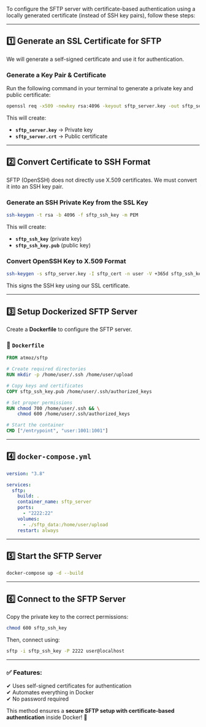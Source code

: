 To configure the SFTP server with certificate-based authentication using a locally generated certificate (instead of SSH key pairs), follow these steps:

---

## **1️⃣ Generate an SSL Certificate for SFTP**
We will generate a self-signed certificate and use it for authentication.

### **Generate a Key Pair & Certificate**
Run the following command in your terminal to generate a private key and public certificate:
```sh
openssl req -x509 -newkey rsa:4096 -keyout sftp_server.key -out sftp_server.crt -days 365 -nodes
```
This will create:
- **`sftp_server.key`** → Private key
- **`sftp_server.crt`** → Public certificate

---

## **2️⃣ Convert Certificate to SSH Format**
SFTP (OpenSSH) does not directly use X.509 certificates. We must convert it into an SSH key pair.

### **Generate an SSH Private Key from the SSL Key**
```sh
ssh-keygen -t rsa -b 4096 -f sftp_ssh_key -m PEM
```
This will create:
- **`sftp_ssh_key`** (private key)
- **`sftp_ssh_key.pub`** (public key)

### **Convert OpenSSH Key to X.509 Format**
```sh
ssh-keygen -s sftp_server.key -I sftp_cert -n user -V +365d sftp_ssh_key.pub
```
This signs the SSH key using our SSL certificate.

---

## **3️⃣ Setup Dockerized SFTP Server**
Create a **Dockerfile** to configure the SFTP server.

### **📌 `Dockerfile`**
```dockerfile
FROM atmoz/sftp

# Create required directories
RUN mkdir -p /home/user/.ssh /home/user/upload

# Copy keys and certificates
COPY sftp_ssh_key.pub /home/user/.ssh/authorized_keys

# Set proper permissions
RUN chmod 700 /home/user/.ssh && \
    chmod 600 /home/user/.ssh/authorized_keys

# Start the container
CMD ["/entrypoint", "user:1001:1001"]
```

---

## **4️⃣ `docker-compose.yml`**
```yaml
version: "3.8"

services:
  sftp:
    build: .
    container_name: sftp_server
    ports:
      - "2222:22"
    volumes:
      - ./sftp_data:/home/user/upload
    restart: always
```

---

## **5️⃣ Start the SFTP Server**
```sh
docker-compose up -d --build
```

---

## **6️⃣ Connect to the SFTP Server**
Copy the private key to the correct permissions:
```sh
chmod 600 sftp_ssh_key
```
Then, connect using:
```sh
sftp -i sftp_ssh_key -P 2222 user@localhost
```

---

### **✅ Features:**
✔ Uses self-signed certificates for authentication  
✔ Automates everything in Docker  
✔ No password required  

This method ensures a **secure SFTP setup with certificate-based authentication** inside Docker! 🚀
